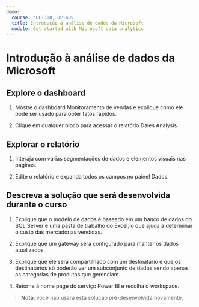 ```yaml
---
demo:
  course: 'PL-300, DP-605'
  title: Introdução à análise de dados da Microsoft
  module: Get started with Microsoft data analytics
---
```


# Introdução à análise de dados da Microsoft

## Explore o dashboard

1. Mostre o dashboard Monitoramento de vendas e explique como ele pode ser usado para obter fatos rápidos.

1. Clique em qualquer bloco para acessar o relatório Dales Analysis.

## Explorar o relatório

1. Interaja com várias segmentações de dados e elementos visuais nas páginas.

1. Edite o relatório e expanda todos os campos no painel Dados.

## Descreva a solução que será desenvolvida durante o curso

1. Explique que o modelo de dados é baseado em um banco de dados do SQL Server e uma pasta de trabalho do Excel, o que ajuda a determinar o custo das mercadorias vendidas.

1. Explique que um gateway será configurado para manter os dados atualizados.

1. Explique que ele será compartilhado com um destinatário e que os destinatários só poderão ver um subconjunto de dados sendo apenas as categorias de produtos que gerenciam.

1. Retorne à home page do serviço Power BI e recolha o workspace.

> **Nota**: você não usará esta solução pré-desenvolvida novamente.
